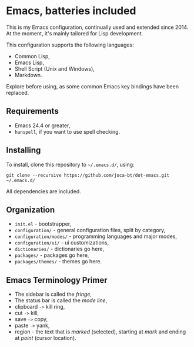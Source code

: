 # Emacs, batteries included

This is my Emacs configuration, continually used and extended since 2014.
At the moment, it's mainly tailored for Lisp development.

This configuration supports the following languages:
- Common Lisp,
- Emacs Lisp,
- Shell Script (Unix and Windows),
- Markdown.

Explore before using, as some common Emacs key bindings have been replaced.


## Requirements

- Emacs 24.4 or greater,
- `hunspell`, if you want to use spell checking.


## Installing

To install, clone this repository to `~/.emacs.d/`, using:

	git clone --recursive https://github.com/joca-bt/dot-emacs.git ~/.emacs.d/

All dependencies are included.


## Organization

- `init.el` - bootstrapper,
- `configuration/` - general configuration files, split by category,
- `configuration/modes/` - programming languages and major modes,
- `configuration/ui/` - ui customizations,
- `dictionaries/` - dictionaries go here,
- `packages/` - packages go here,
- `packages/themes/` - themes go here.


## Emacs Terminology Primer

- The sidebar is called the *fringe*,
- The status bar is called the *mode line*,
- clipboard `->` kill ring,
- cut `->` kill,
- save `->` copy,
- paste `->` yank,
- region - the text that is *marked* (selected), starting at *mark* and ending at *point* (cursor location).
